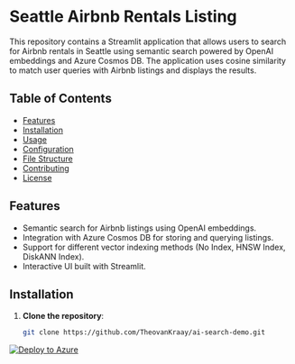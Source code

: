 # Seattle Airbnb Rentals Listing

This repository contains a Streamlit application that allows users to search for Airbnb rentals in Seattle using semantic search powered by OpenAI embeddings and Azure Cosmos DB. The application uses cosine similarity to match user queries with Airbnb listings and displays the results.

## Table of Contents

- [Features](#features)
- [Installation](#installation)
- [Usage](#usage)
- [Configuration](#configuration)
- [File Structure](#file-structure)
- [Contributing](#contributing)
- [License](#license)

## Features

- Semantic search for Airbnb listings using OpenAI embeddings.
- Integration with Azure Cosmos DB for storing and querying listings.
- Support for different vector indexing methods (No Index, HNSW Index, DiskANN Index).
- Interactive UI built with Streamlit.

## Installation

1. **Clone the repository**:
   ```sh
   git clone https://github.com/TheovanKraay/ai-search-demo.git
   ```

[![Deploy to Azure](https://aka.ms/deploytoazurebutton)](https://portal.azure.com/#create/Microsoft.Template/uri/https%3A%2F%2Fraw.githubusercontent.com%2FTheovanKraay%2Fignite-2024-diskann-demo%2Frefs%2Fheads%2Fmain%2Fazuredeploy.json%2F)
   